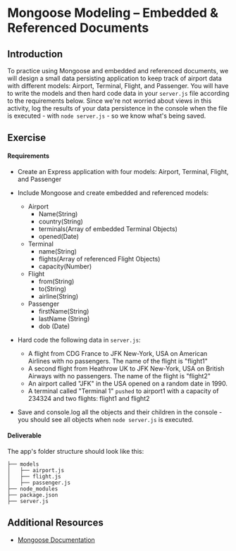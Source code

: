 # Mongoose Modeling – Embedded & Referenced Documents

## Introduction

To practice using Mongoose and embedded and referenced documents, we will design a small data persisting application to keep track of airport data with different models: Airport, Terminal, Flight, and Passenger. You will have to write the models and then hard code data in your `server.js` file according to the requirements below.  Since we're not worried about views in this activity, log the results of your data persistence in the console when the file is executed - with `node server.js` - so we know what's being saved.

## Exercise

#### Requirements

- Create an Express application with four models: Airport, Terminal, Flight, and Passenger
- Include Mongoose and create embedded and referenced models:

  - Airport
    - Name(String)
    - country(String)
    - terminals(Array of embedded Terminal Objects)
    - opened(Date)
  - Terminal
    - name(String)
    - flights(Array of referenced Flight Objects)
    - capacity(Number)
  - Flight
    - from(String)
    - to(String)
    - airline(String)
  - Passenger
    - firstName(String)
    - lastName (String)
    - dob (Date)

- Hard code the following data in `server.js`:

  - A flight from CDG France to JFK New-York, USA on American Airlines with no passengers.  The name of the flight is "flight1"
  - A second flight from Heathrow UK to JFK New-York, USA on British Airways with no passengers.  The name of the flight is "flight2"
  - An airport called "JFK" in the USA opened on a random date in 1990.
  - A terminal called "Terminal 1" `pushed` to airport1 with a capacity of 234324 and two flights: flight1 and flight2

- Save and console.log all the objects and their children in the console - you should see all objects when `node server.js` is executed.


#### Deliverable

The app's folder structure should look like this:

```
├── models
│   ├── airport.js
│   ├── flight.js
│   ├── passenger.js
├── node_modules
├── package.json
├── server.js
```



## Additional Resources

- [Mongoose Documentation](http://mongoosejs.com/)


